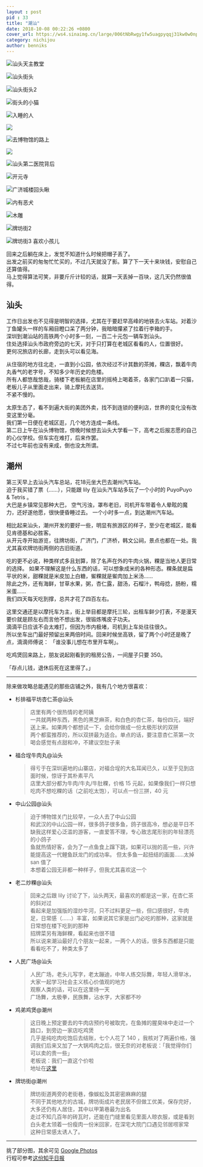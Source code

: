 ```yaml
---
layout : post
pid : 33
title: "潮汕"
date: 2018-10-08 00:22:26 +0800
cover_url: https://ws4.sinaimg.cn/large/006tNbRwgy1fw5uagpyqqj31kw0w0npd.jpg
category: nichijou
author: benniks
---
```


![汕头天主教堂](https://ws4.sinaimg.cn/large/006tNbRwgy1fw5uavuzp2j31kw0w0kjm.jpg)

![汕头街头](https://ws2.sinaimg.cn/large/006tNbRwgy1fw5uas2e6pj31kw2t6e81.jpg)

![汕头街头2](https://ws2.sinaimg.cn/large/006tNbRwgy1fw5uaqy4r7j31kw0w0hdv.jpg)

![街头的小猫](https://ws2.sinaimg.cn/large/006tNbRwgy1fw5uaped28j31kw0w0u0x.jpg)

![入睡的人](https://ws2.sinaimg.cn/large/006tNbRwgy1fw5uamkbeaj31kw0w0x6p.jpg)

![](https://ws3.sinaimg.cn/large/006tNbRwgy1fw5uam8ynuj31kw0w0e82.jpg)

![去博物馆的路上](https://ws4.sinaimg.cn/large/006tNbRwgy1fw5ual112cj31kw0w0x6p.jpg)

![](https://ws3.sinaimg.cn/large/006tNbRwgy1fw5uak1k0oj31kw0w0qv7.jpg)

![汕头第二医院背后](https://ws2.sinaimg.cn/large/006tNbRwgy1fw5uaiohg8j31kw0w04qq.jpg)

![开元寺](https://ws3.sinaimg.cn/large/006tNbRwgy1fw5uax9xwvj31kw0w0qtg.jpg)

![广济城楼回头瞅](https://ws1.sinaimg.cn/large/006tNbRwgy1fw5uageywjj31kw0w0hdt.jpg)

![内有恶犬](https://ws3.sinaimg.cn/large/006tNbRwgy1fw5uafe14gj31kw0w0e81.jpg)

![木雕](https://ws4.sinaimg.cn/large/006tNbRwgy1fw5uaf0464j31kw0w04qr.jpg)

![牌坊街2](https://ws3.sinaimg.cn/large/006tNbRwgy1fw5uae4i5hj31kw0w0npe.jpg)

![牌坊街3 喜欢小孩儿](https://ws4.sinaimg.cn/large/006tNbRwgy1fw5uacrw36j31kw0w0b2b.jpg)



回来之后躺在床上，发觉不知道什么时候把帽子丢了。  
出发之前买的匆匆忙忙买的，不过几天就没了影。算了下一天十来块钱，安慰自己还算值得。  
马上觉得算法可笑，非要斤斤计较的话，就算一天丢掉一百块，这几天仍然很值得。  

## 汕头

工作日出发也不见得是明智的选择，尤其在于要赶早高峰的地铁去火车站。对着沙丁鱼罐头一样的车厢目瞪口呆了两分钟，我暗暗攥紧了拉着行李箱的手。  
深圳到潮汕站的高铁两个小时多一刻，一百二十元包一辆车到汕头。  
住处选择汕头市政府旁边的七天，对于只打算在老城区看看的人，位置很好。  
更何况旅店的长廊，走到头可以看见海。

从住宿的地方往北走，一直到小公园，依次经过不计其数的茶摊，粿店，飘着牛肉丸香气的老字号，不知多少年历史的危楼。  
所有人都悠哉悠哉，骑楼下老板躺在店里的摇椅上喝着茶，各家门口趴着一只猫，老板儿子从里面走出来，骑上摩托去送货。  
不紧不慢的。  

太原生态了，看不到遍大街的美团外卖，找不到连锁的便利店，世界的变化没有改变这里分毫。  
我们第一日便在老城区逛，几个地方连成一条线。  
第二日上午在汕头博物馆，傍晚时候想去汕头大学看一下，高考之后报志愿的自己的心仪学校。但车实在难打，后来作罢。  
不过七年前也没有来成，倒也没太所谓。

## 潮州

第三天早上去汕头汽车总站，花18元坐大巴去潮州汽车站。  
迫于我买错了票（……），只能跟 lily 在汕头汽车站多玩了一个小时的 PuyoPuyo & Tetris 。  
大巴是乡镇常见那种大巴， 空气污浊，罩布老旧，司机开车带着令人晕眩的魔力，还好遂他愿，很快便昏睡过去。
一个小时多一点，到达潮州汽车站。 

相比起来汕头，潮州开发的要好一些，明显有旅游区的样子，至少在老城区，能看见肯德基和必胜客。  
从开元寺开始游览，往牌坊街，广济门，广济桥，韩文公祠，景点也都在一处。我尤其喜欢牌坊街两侧的古旧街道。

吃的更不必说，种类样式多且划算，除了名声在外的牛肉火锅，粿是当地人更日常的选择。
如果不理解这是什么东西的话，可以想象成米的各种形态。粿条就是扁平状的米，甜粿就是米皮加上白糖，鲎粿就是鲎肉加上米汤……  
除此之外，还有海鲜，甘草水果，粥，杏仁露，甜汤，石榴汁，鸭母捻，肠粉，糯米蛋……  
我们四天每天吃到撑，总共才花了四百左右。

这里交通还是以摩托车为主，街上举目都是摩托三轮，出租车鲜少打表，不是漫天要价就是顾左右而言他不想出发，很锻炼嘴皮子功夫。  
滴滴平日应该不会太难打，但因为市内极堵，司机到上车处往往很久。  
所以坐车出门最好预留出来两倍时间。回来时候坐高铁，留了两个小时还是晚了点，滴滴师傅说： 「谁没事儿想在市里开车啊」。  

吃鸡煲回来路上，朋友说起刚看到的租房公告，一间屋子只要 350。

「存点儿钱，退休后死在这里得了。」

---

除来做攻略总能遇见的那些店铺之外，我有几个地方很喜欢：   

- 杉排福平坊杏仁茶@汕头

  > 店里有两个很热情的老阿姨  
  > 一共就两种东西，黑色的黑芝麻茶，和白色的杏仁茶，每份四元，端好送上来。如果两个都想试一下，会给你做成一份太极形状的双拼  
  > 两个都蛮推荐的，所以双拼最为适合。单点的话，要注意杏仁茶第一次喝会感觉有点甜和冲，不建议空肚子来

- 福合埕牛肉丸@汕头

  > 得亏于在深圳遍地的山寨店，对福合埕的大名耳闻已久，以至于见到店面时候，惊讶于其朴素平凡  
  > 店里大部分都为牛肉/牛丸/牛肚粿，价格 15 元起，如果像我们一样只想吃肉不想吃粿的话（之前吃太饱），可以点一份三拼，40 元  

- 中山公园@汕头

  >迫于博物馆关门比较早，一众人去了中山公园  
  > 和武汉的中山公园一样，很多鸽子很多鱼，鸽子很高冷，想必是平日不缺我这样爱心泛滥的游客，一直爱答不理，专心致志尾形别的年轻漂亮的小鸽子  
  > 鱼就热情好客，会为了一点鱼食上蹿下跳，如果可以抛的高一些，兴许能提高这一代鲤鱼跃龙门的成功率。
  > 但太多鱼一起扭结的画面……太掉 san 值了  
  > 本想着公园无非都一种样子，但我尤其喜欢这一个

- 老二炒粿@汕头

  > 回来之后跟 lily 讨论了下，汕头两天，最喜欢的都是这一家，在杏仁茶的斜对过  
  > 看起来是加强版的湿炒牛河，只不过料更足一些，但口感很好，牛肉足，日常感（……）丰富，如果说其它家是出门必吃的那种，这家就是日常想在楼下吃到的那种  
  > 招牌菜另有海鲜粿，看起来也很不错  
  > 所以说来潮汕最好几个朋友一起来，一两个人的话，很多东西都是只能看看吃不了，种类太多了

- 人民广场@汕头

  > 人民广场，老头儿写字，老太蹦迪，中年人练交际舞，年轻人滑旱冰，大家一起学习社会主义核心价值观的地方  
  > 观察人类的话，可以在这里待一天  
  > 广场舞，太极拳，民族舞，沾水字，大家都不吵

- 鸡弟鸡煲@潮州

  > 这日晚上预定要去的牛肉店预约号被取完，在鱼摊的腥臭味中走过一个路口，到旁边一家店吃鸡煲  
  > 几乎是纯吃肉吃饱后去结账，七个人花了 140 ，我核对了两遍价格，强调我们后来又加了一大锅鸡肉之后，很无奈的对老板说：「我觉得你们可以卖的贵一些」  
  > 老板说：我们一直这个价啦  
  > 地址在[这里](http://www.dianping.com/shop/22445469)

- 牌坊街@潮州

  > 牌坊街道两旁的老街巷，像蜈蚣及其密密麻麻的腿  
  > 不同于其他地方的古城，牌坊街成片老民居不但做工优美，保存完好，大多还仍有人居住，其中以甲第巷最为出名  
  > 走过不知几百年的砖瓦时，还能在门缝里看见里面人晾衣服，或是看到白头老太领着一份瘦肉一份米回家，在深宅大院门口遇见邻居唠家常  
  > 这种日常感太诱人了。



---

挑了部分图，其余可见 [Google Photos](https://photos.app.goo.gl/9AXtsEZHSdbQ4oycA)  
行程可参考[这份知乎日报](https://daily.zhihu.com/story/9632632)